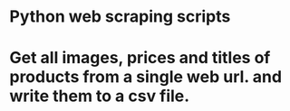 # Python web scraping scripts


# Get all images, prices and titles of products from a single web url. and write them to a csv file.
